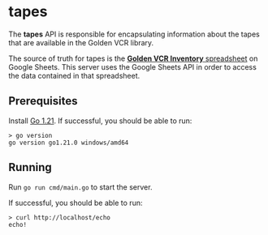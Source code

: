 # tapes

The **tapes**  API is responsible for encapsulating information about the tapes that
are available in the Golden VCR library.

The source of truth for tapes is the [**Golden VCR Inventory** spreadsheet](https://docs.google.com/spreadsheets/d/1cR9Lbw9_VGQcEn8eGD2b5MwGRGzKugKZ9PVFkrqmA7k/edit#gid=0)
on Google Sheets. This server uses the Google Sheets API in order to access the data
contained in that spreadsheet.

## Prerequisites

Install [Go 1.21](https://go.dev/doc/install). If successful, you should be able to run:

```
> go version
go version go1.21.0 windows/amd64
```

## Running

Run `go run cmd/main.go` to start the server.

If successful, you should be able to run:

```
> curl http://localhost/echo
echo!
```
